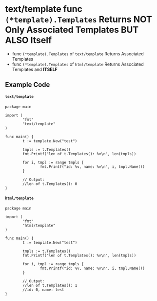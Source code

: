 # text/template func `(*template).Templates` Returns NOT Only Associated Templates BUT ALSO Itself

* func `(*template).Templates` of `text/template` Returns Associated Templates
* func `(*template).Templates` of `html/template` Returns Associated Templates and **ITSELF**

## Example Code

#### `text/template`
```
package main

import (
        "fmt"
        "text/template"
)

func main() {
        t := template.New("test")
        
        tmpls := t.Templates()
        fmt.Printf("len of t.Templates(): %v\n", len(tmpls))
        
        for i, tmpl := range tmpls {
                fmt.Printf("id: %v, name: %v\n", i, tmpl.Name())
        }
        
        // Output:
        //len of t.Templates(): 0
}
```

#### `html/template`
```
package main

import (
        "fmt"
        "html/template"
)

func main() {
        t := template.New("test")
        
        tmpls := t.Templates()
        fmt.Printf("len of t.Templates(): %v\n", len(tmpls))

        for i, tmpl := range tmpls {
                fmt.Printf("id: %v, name: %v\n", i, tmpl.Name())
        }

        // Output:
        //len of t.Templates(): 1
        //id: 0, name: test
}
```
